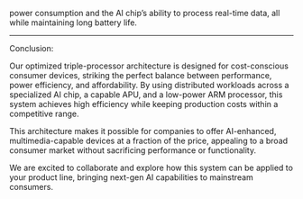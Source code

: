 power consumption and the AI chip’s ability to process real-time data, all while maintaining long battery life.



---

Conclusion:

Our optimized triple-processor architecture is designed for cost-conscious consumer devices, striking the perfect balance between performance, power efficiency, and affordability. By using distributed workloads across a specialized AI chip, a capable APU, and a low-power ARM processor, this system achieves high efficiency while keeping production costs within a competitive range.

This architecture makes it possible for companies to offer AI-enhanced, multimedia-capable devices at a fraction of the price, appealing to a broad consumer market without sacrificing performance or functionality.

We are excited to collaborate and explore how this system can be applied to your product line, bringing next-gen AI capabilities to mainstream consumers.
